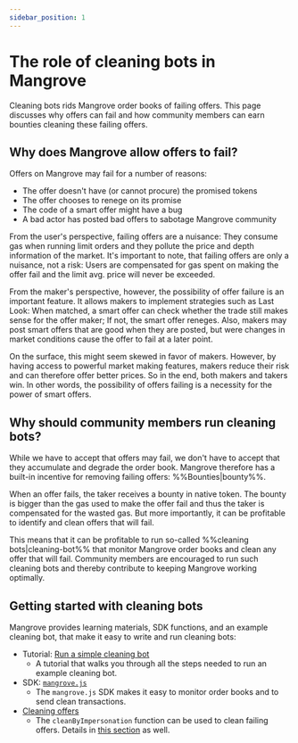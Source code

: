 ```yaml
---
sidebar_position: 1
---
```

# The role of cleaning bots in Mangrove

Cleaning bots rids Mangrove order books of failing offers. This page discusses why offers can fail and how community members can earn bounties cleaning these failing offers.

## Why does Mangrove allow offers to fail?

Offers on Mangrove may fail for a number of reasons:

* The offer doesn't have (or cannot procure) the promised tokens
* The offer chooses to renege on its promise
* The code of a smart offer might have a bug
* A bad actor has posted bad offers to sabotage Mangrove community

From the user's perspective, failing offers are a nuisance: They consume gas when running limit orders and they pollute the price and depth information of the market. It's important to note, that failing offers are only a nuisance, not a risk: Users are compensated for gas spent on making the offer fail and the limit avg. price will never be exceeded.

From the maker's perspective, however, the possibility of offer failure is an important feature. It allows makers to implement strategies such as Last Look: When matched, a smart offer can check whether the trade still makes sense for the offer maker; If not, the smart offer reneges. Also, makers may post smart offers that are good when they are posted, but were changes in market conditions cause the offer to fail at a later point.

On the surface, this might seem skewed in favor of makers. However, by having access to powerful market making features, makers reduce their risk and can therefore offer better prices. So in the end, both makers and takers win.
In other words, the possibility of offers failing is a necessity for the power of smart offers.

## Why should community members run cleaning bots?

While we have to accept that offers may fail, we don't have to accept that they accumulate and degrade the order book. Mangrove therefore has a built-in incentive for removing failing offers: %%Bounties|bounty%%.

When an offer fails, the taker receives a bounty in native token. The bounty is bigger than the gas used to make the offer fail and thus the taker is compensated for the wasted gas. But more importantly, it can be profitable to identify and clean offers that will fail.

This means that it can be profitable to run so-called %%cleaning bots|cleaning-bot%% that monitor Mangrove order books and clean any offer that will fail. Community members are encouraged to run such cleaning bots and thereby contribute to keeping Mangrove working optimally.

## Getting started with cleaning bots

Mangrove provides learning materials, SDK functions, and an example cleaning bot, that make it easy to write and run cleaning bots:

* Tutorial: [Run a simple cleaning bot](../getting-started/run-a-simple-cleaning-bot)
  * A tutorial that walks you through all the steps needed to run an example cleaning bot.
* SDK: [`mangrove.js`](../../SDK/README.md)
  * The `mangrove.js` SDK makes it easy to monitor order books and to send clean transactions.
* [Cleaning offers](../../contracts/technical-references/taking-and-making-offers/offer-cleaning.md)
  * The `cleanByImpersonation` function can be used to clean failing offers. Details in [this section](../guides/use-cleanbyimpersonation-to-clean-offers.md) as well.
